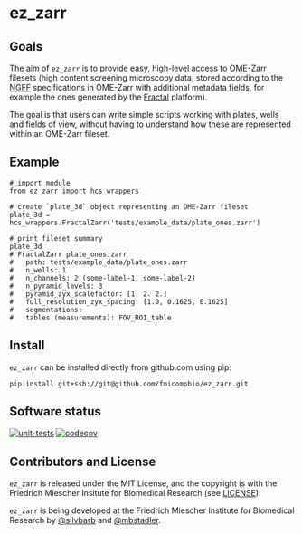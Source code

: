 # ez_zarr

## Goals
The aim of `ez_zarr` is to provide easy, high-level access
to OME-Zarr filesets (high content screening microscopy data, stored
according to the [NGFF](https://ngff.openmicroscopy.org/latest/)
specifications in OME-Zarr with additional metadata fields, for
example the ones generated by the [Fractal](https://fractal-analytics-platform.github.io/fractal-tasks-core/) platform).

The goal is that users can write simple scripts working with plates,
wells and fields of view, without having to understand how these
are represented within an OME-Zarr fileset.

## Example
```
# import module
from ez_zarr import hcs_wrappers

# create `plate_3d` object representing an OME-Zarr fileset
plate_3d = hcs_wrappers.FractalZarr('tests/example_data/plate_ones.zarr')

# print fileset summary
plate_3d
# FractalZarr plate_ones.zarr
#   path: tests/example_data/plate_ones.zarr
#   n_wells: 1
#   n_channels: 2 (some-label-1, some-label-2)
#   n_pyramid_levels: 3
#   pyramid_zyx_scalefactor: [1. 2. 2.]
#   full_resolution_zyx_spacing: [1.0, 0.1625, 0.1625]
#   segmentations: 
#   tables (measurements): FOV_ROI_table
```

## Install
`ez_zarr` can be installed directly from github.com using pip:
```
pip install git+ssh://git@github.com/fmicompbio/ez_zarr.git
```

## Software status
[![unit-tests](https://github.com/fmicompbio/ez_zarr/actions/workflows/test_and_deploy.yaml/badge.svg)](https://github.com/fmicompbio/ez_zarr/actions/workflows/test_and_deploy.yaml)
[![codecov](https://codecov.io/gh/fmicompbio/ez_zarr/graph/badge.svg?token=GEBLX8ENJ1)](https://codecov.io/gh/fmicompbio/ez_zarr)

## Contributors and License
`ez_zarr` is released under the MIT License, and the copyright
is with the Friedrich Miescher Insitute for Biomedical Research
(see [LICENSE](https://github.com/fmicompbio/ez_zarr/blob/main/LICENSE)).

`ez_zarr` is being developed at the Friedrich Miescher Institute for
Biomedical Research by [@silvbarb](https://github.com/silvbarb) and [@mbstadler](https://github.com/mbstadler).